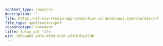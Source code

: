 ```yaml
---
content_type: resource
description: ''
file: https://ol-ocw-studio-app-production.s3.amazonaws.com/courses/5-07sc-biological-chemistry-i-fall-2013/19bba4684d7ad00d9e8fa340fd1e87d8_4BwB43Smu7o.pdf
file_type: application/pdf
resourcetype: Document
title: 3play pdf file
uid: 19bba468-4d7a-d00d-9e8f-a340fd1e87d8
---
```

